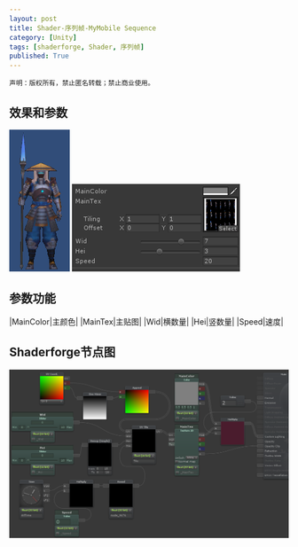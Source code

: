 ```yaml
---
layout: post
title: Shader-序列帧-MyMobile Sequence
category: [Unity]
tags: [shaderforge, Shader, 序列帧]
published: True
---
```



`声明：版权所有，禁止匿名转载；禁止商业使用。`


## 效果和参数 ##
<left>
	<img src="/public/img/Shader-序列帧/1.png">
	<img src="/public/img/Shader-序列帧/2.png">
	</left>

	
## 参数功能 ##

|MainColor|主颜色|
|MainTex|主贴图|
|Wid|横数量|
|Hei|竖数量|
|Speed|速度|


## Shaderforge节点图 ##
<left>
	<img src="/public/img/Shader-序列帧/节点图.png">
	</left>
